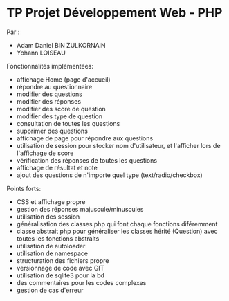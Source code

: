 # TP Projet Développement Web - PHP

Par :
 - Adam Daniel BIN ZULKORNAIN
 - Yohann LOISEAU

 Fonctionnalités implémentées:
 - affichage Home (page d'accueil)
 - répondre au questionnaire
 - modifier des questions
 - modifier des réponses
 - modifier des score de question
 - modifier des type de question
 - consultation de toutes les questions
 - supprimer des questions
 - affichage de page pour répondre aux questions
 - utilisation de session pour stocker nom d'utilisateur, et l'afficher lors de l'affichage de score
 - vérification des réponses de toutes les questions
 - affichage de résultat et note
 - ajout des questions de n'importe quel type (text/radio/checkbox)

Points forts:
- CSS et affichage propre
- gestion des réponses majuscule/minuscules
- utilisation des session
- généralisation des classes php qui font chaque fonctions diféremment
- classe abstrait php pour généraliser les classes hérité (Question) avec toutes les fonctions abstraits
- utilisation de autoloader
- utilisation de namespace
- structuration des fichiers propre
- versionnage de code avec GIT
- utilisation de sqlite3 pour la bd
- des commentaires pour les codes complexes
- gestion de cas d'erreur